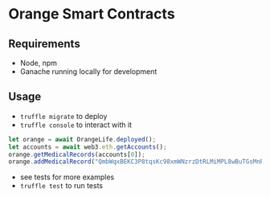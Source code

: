 # Orange Smart Contracts

## Requirements

 - Node, npm
 - Ganache running locally for development

## Usage

 - `truffle migrate` to deploy
 - `truffle console` to interact with it

```js
let orange = await OrangeLife.deployed();
let accounts = await web3.eth.getAccounts();
orange.getMedicalRecords(accounts[0]);
orange.addMedicalRecord("QmbWqxBEKC3P8tqsKc98xmWNzrzDtRLMiMPL8wBuTGsMnR", 1, {"from": accounts[0]});
```

 - see tests for more examples
 - `truffle test` to run tests
